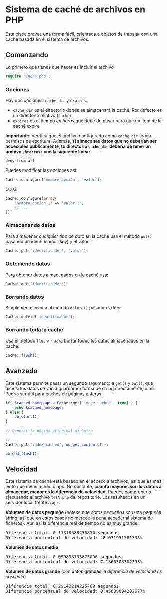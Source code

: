# Sistema de caché de archivos en PHP

Esta clase provee una forma fácil, orientada a objetos de trabajar con una caché basada en el sistema de archivos.

## Comenzando
Lo primero que tienes que hacer es incluir el archivo
```php
require 'Cache.php';
```

### Opciones
Hay dos opciones: `cache_dir` y `expires`.

* `cache_dir` es el directorio donde se almacenará la caché. Por defecto es un directorio relativo (`cache`)
* `expires` es el tiempo *en horas* que debe de pasar para que un item de la caché expire

**Importante**: Verifica que el archivo configurado como `cache_dir` tenga permisos de escritura. Además, **si almacenas datos que no deberían ser accesibles públicamente, tu directorio `cache_dir` debería de tener un archivo `.htaccess` con la siguiente línea:**
```
deny from all
```

Puedes modificar las opciones así:

```php
Cache::configure('nombre_opción', 'valor');
```

O así:

```php
Cache::configure(array(
	'nombre_opcion_1' => 'valor 1',
	// ...
));
```
### Almacenando datos
Para almacenar *cualquier tipo de dato* en la caché usa el método `put()` pasando un identificador (key) y el valor.
```php
Cache::put('identificador', 'valor');
``` 

### Obteniendo datos
Para obtener datos almacenados en la caché usa:

```php
Cache::get('identificador');
```

### Borrando datos
Simplemente invoca al método `delete()` pasando la key:
```php
Cache::delete('identificador');
```

### Borrando toda la caché
Usa el método `flush()` para borrar todos los datos almacenados en la caché:
```php
Cache::flush();
```

## Avanzado
Este sistema permite pasar un segundo argumento a `get()` y `put()`, que dice si los datos se van a guardar en forma de string directamente, o no. Podría ser útil para cachés de páginas enteras:

```php
if( $cached_homepage = Cache::get('index_cached', true) ) {
	echo $cached_homepage;
} else {
	ob_start();
}

// Generar la página principal dinámica

// ...
Cache::put('index_cached', ob_get_contents());

ob_end_flush();
```


## Velocidad
Este sistema de caché está basado en el acceso a archivos, así que es más lento que memcached o apc. No obstante, **cuanto mayores son los datos a almacenar, menor es la diferencia de velocidad**. Puedes comprobarlo ejecutando el archivo `test.php` del repositorio. Los resultados en un servidor local frente a `apc`:

**Volumen de datos pequeño** (nótese que _datos pequeños_ son una pequeña string, así que en estos casos no merece la pena acceder al sistema de ficheros). Aún así la diferencia real de tiempo no es muy grande.
<pre>Diferencia total: 0.11318588256836 segundos
Diferencia porcentual de velocidad: 48.071951581333%</pre>

**Volumen de datos medio**
<pre>Diferencia total: 0.099838733673096 segundos
Diferencia porcentual de velocidad: 7.1366305302393%</pre>

**Volumen de datos grande** (con datos grandes la *diferencia de velocidad es casi nula*)
<pre>Diferencia total: 0.29143214225769 segundos
Diferencia porcentual de velocidad: 0.45639094202677%</pre>
